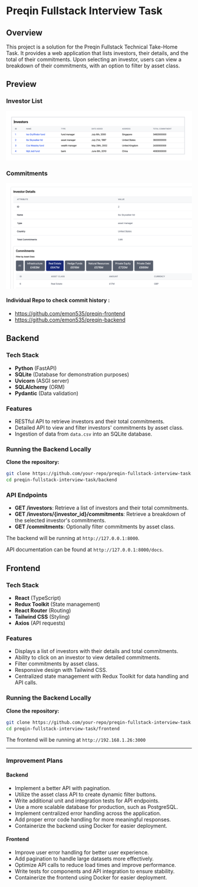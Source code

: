 # Preqin Fullstack Interview Task

## Overview

This project is a solution for the Preqin Fullstack Technical Take-Home Task. It provides a web application that lists investors, their details, and the total of their commitments. Upon selecting an investor, users can view a breakdown of their commitments, with an option to filter by asset class.

## Preview

### Investor List

![Investor List](preview1.png)

### Commitments

![Commitments](preview2.png)

#### Individual Repo to check commit history :

- https://github.com/emon535/preqin-frontend
- https://github.com/emon535/preqin-backend

## Backend

### Tech Stack

- **Python** (FastAPI)
- **SQLite** (Database for demonstration purposes)
- **Uvicorn** (ASGI server)
- **SQLAlchemy** (ORM)
- **Pydantic** (Data validation)

### Features

- RESTful API to retrieve investors and their total commitments.
- Detailed API to view and filter investors' commitments by asset class.
- Ingestion of data from `data.csv` into an SQLite database.

### Running the Backend Locally

**Clone the repository:**

```bash
git clone https://github.com/your-repo/preqin-fullstack-interview-task.git
cd preqin-fullstack-interview-task/backend
```

### API Endpoints

- **GET /investors**: Retrieve a list of investors and their total commitments.
- **GET /investors/{investor_id}/commitments**: Retrieve a breakdown of the selected investor's commitments.
- **GET /commitments**: Optionally filter commitments by asset class.

The backend will be running at `http://127.0.0.1:8000`.

API documentation can be found at `http://127.0.0.1:8000/docs`.

## Frontend

### Tech Stack

- **React** (TypeScript)
- **Redux Toolkit** (State management)
- **React Router** (Routing)
- **Tailwind CSS** (Styling)
- **Axios** (API requests)

### Features

- Displays a list of investors with their details and total commitments.
- Ability to click on an investor to view detailed commitments.
- Filter commitments by asset class.
- Responsive design with Tailwind CSS.
- Centralized state management with Redux Toolkit for data handling and API calls.

### Running the Backend Locally

**Clone the repository:**

```bash
git clone https://github.com/your-repo/preqin-fullstack-interview-task.git
cd preqin-fullstack-interview-task/frontend
```

The frontend will be running at `http://192.168.1.26:3000`

---

### Improvement Plans

#### Backend

- Implement a better API with pagination.
- Utilize the asset class API to create dynamic filter buttons.
- Write additional unit and integration tests for API endpoints.
- Use a more scalable database for production, such as PostgreSQL.
- Implement centralized error handling across the application.
- Add proper error code handling for more meaningful responses.
- Containerize the backend using Docker for easier deployment.

#### Frontend

- Improve user error handling for better user experience.
- Add pagination to handle large datasets more effectively.
- Optimize API calls to reduce load times and improve performance.
- Write tests for components and API integration to ensure stability.
- Containerize the frontend using Docker for easier deployment.
